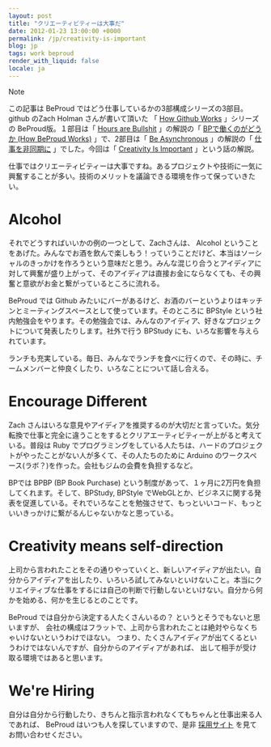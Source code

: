 ```yaml
---
layout: post
title: "クリエーティビティーは大事だ"
date: 2012-01-23 13:00:00 +0000
permalink: /jp/creativity-is-important
blog: jp
tags: work beproud
render_with_liquid: false
locale: ja
---
```


<div class="note">

<div class="title">

Note

</div>

この記事は BeProud ではどう仕事しているかの3部構成シリーズの3部目。github のZach Holman さんが書いて頂いた 「
[How Github Works](http://zachholman.com/posts/how-github-works/) 」シリーズの
BeProud版。１部目は「 [Hours are
Bullshit](http://zachholman.com/posts/how-github-works-hours/) 」の解説の「
[BPで働くのがどうか (How BeProud Works)](/jp/bp-how-beproud-works) 」で、2部目は「 [Be
Asynchronous](http://zachholman.com/posts/how-github-works-asynchronous)
」の解説の「 [仕事を非同期に](/jp/async-work) 」でした。今回は「 [Creativity Is
Important](http://zachholman.com/posts/how-github-works-creativity/)
」という話の解説。

</div>

仕事ではクリエーティビティーは大事ですね。あるプロジェクトや技術に一気に興奮することが多い。技術のメリットを議論できる環境を作って保っていきたい。

# Alcohol

それでどうすればいいかの例の一つとして、Zachさんは、 Alcohol
ということをあげた。みんなでお酒を飲んで楽しもう！っていうことだけど、本当はソーシャルのきっかけを作ろうという意味だと思う。みんな混じり合うとアイディアに対して興奮が盛り上がって、そのアイディアは直接お金にならなくても、その興奮と意欲がお金と繋がっているところに流れる。

BeProud では Github みたいにバーがあるけど、お酒のバーというよりはキッチンとミーティングスペースとして使っています。そのところに
BPStyle という社内勉強会をやります。その勉強会では、みんなのアイディア、好きなプロジェクトについて発表したりします。社外で行う
BPStudy にも、いろな影響を与えられています。

ランチも充実している。毎日、みんなでランチを食べに行くので、その時に、チームメンバーと仲良くしたり、いろなことについて話し合える。

# Encourage Different

Zach
さんはいろな意見やアイディアを推奨するのが大切だと言っていた。気分転換で仕事と完全に違うことをするとクリアエーティビティーが上がると考えている。普段は
Ruby でプログラミングをしている人たちは、ハードのプロジェクトがやったことがない人が多くて、その人たちのために Arduino
のワークスペース(ラボ？)を作った。会社もジムの会費を負担するなど。

BPでは BPBP (BP Book Purchase) という制度があって、１ヶ月に2万円を負担してくれます。そして、BPStudy,
BPStyle
でWebGLとか、ビジネスに関する発表を促進している。それでいろなことを勉強させて、もっといいコード、もっといいきっかけに繋がるんじゃないかなと思っている。

# Creativity means self-direction

上司から言われたことをその通りやっていくと、新しいアイディアが出たい。自分からアイディアを出したり、いろいろ試してみないといけないこと。本当にクリエイティブな仕事をするには自己の判断で行動しないといけない。自分から何かを始める、何かを生じるとのことです。

BeProud では自分から決定する人たくさんいるの？ というとそうでもないと思いますが、
会社の構成はフラットで、上司から言われたことは絶対やらなくちゃいけないというわけでほない。
つまり、たくさんアイディアが出てくるというわけではないんですが、自分からのアイディアがあれば、 出して相手が受け取る環境ではあると思います。

# We're Hiring

自分は自分から行動したり、きちんと指示言われなくてもちゃんと仕事出来る人であれば、 BeProud はいつも人を探していますので、是非
[採用サイト](http://jobs.beproud.jp/) を見てお問い合わせください。
